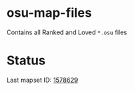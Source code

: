 # osu-map-files

Contains all Ranked and Loved `*.osu` files

# Status

Last mapset ID: [1578629](https://osu.ppy.sh/beatmapsets/1578629)

